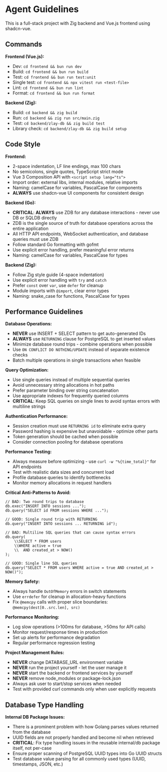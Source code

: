 # Agent Guidelines

This is a full-stack project with Zig backend and Vue.js frontend using shadcn-vue.

## Commands

**Frontend (Vue.js):**
- Dev: `cd frontend && bun run dev`
- Build: `cd frontend && bun run build`
- Test: `cd frontend && bun run test:unit`
- Single test: `cd frontend && npx vitest run <test-file>`
- Lint: `cd frontend && bun run lint`
- Format: `cd frontend && bun run format`

**Backend (Zig):**
- Build: `cd backend && zig build`
- Run: `cd backend && zig run src/main.zig`
- Test: `cd backend/zlay-db && zig build test`
- Library check: `cd backend/zlay-db && zig build setup`

## Code Style

**Frontend:**
- 2-space indentation, LF line endings, max 100 chars
- No semicolons, single quotes, TypeScript strict mode
- Vue 3 Composition API with `<script setup lang="ts">`
- Import order: external libs, internal modules, relative imports
- Naming: camelCase for variables, PascalCase for components
- **ALWAYS** use shadcn-vue UI components for consistent design

**Backend (Go):**
- **CRITICAL**: **ALWAYS** use ZDB for any database interactions - never use DB or SQLDB directly
- ZDB is the single source of truth for database operations across the entire application
- All HTTP API endpoints, WebSocket authentication, and database queries must use ZDB
- Follow standard Go formatting with gofmt
- Use explicit error handling, prefer meaningful error returns
- Naming: camelCase for variables, PascalCase for types

**Backend (Zig):**
- Follow Zig style guide (4-space indentation)
- Use explicit error handling with `try` and `catch`
- Prefer `const` over `var`, use `defer` for cleanup
- Module imports with `@import`, clear error types
- Naming: snake_case for functions, PascalCase for types

## Performance Guidelines

**Database Operations:**
- **NEVER** use INSERT + SELECT pattern to get auto-generated IDs
- **ALWAYS** use `RETURNING` clause for PostgreSQL to get inserted values
- Minimize database round trips - combine operations when possible
- Use `ON CONFLICT DO NOTHING/UPDATE` instead of separate existence checks
- Batch multiple operations in single transactions when feasible

**Query Optimization:**
- Use single queries instead of multiple sequential queries
- Avoid unnecessary string allocations in hot paths
- Prefer parameter binding over string concatenation
- Use appropriate indexes for frequently queried columns
- **CRITICAL**: Keep SQL queries on single lines to avoid syntax errors with multiline strings

**Authentication Performance:**
- Session creation must use `RETURNING id` to eliminate extra query
- Password hashing is expensive but unavoidable - optimize other parts
- Token generation should be cached when possible
- Consider connection pooling for database operations

**Performance Testing:**
- Always measure before optimizing - use `curl -w "%{time_total}"` for API endpoints
- Test with realistic data sizes and concurrent load
- Profile database queries to identify bottlenecks
- Monitor memory allocations in request handlers

**Critical Anti-Patterns to Avoid:**
```zig
// BAD: Two round trips to database
db.exec("INSERT INTO sessions ...");
db.query("SELECT id FROM sessions WHERE ...");

// GOOD: Single round trip with RETURNING
db.query("INSERT INTO sessions ... RETURNING id");

// BAD: Multiline SQL queries that can cause syntax errors
db.query(
    \\SELECT * FROM users
    \\WHERE active = true
    \\  AND created_at > NOW()
);

// GOOD: Single line SQL queries
db.query("SELECT * FROM users WHERE active = true AND created_at > NOW()");
```

**Memory Safety:**
- Always handle `OutOfMemory` errors in switch statements
- Use `errdefer` for cleanup in allocation-heavy functions
- Fix `@memcpy` calls with proper slice boundaries: `@memcpy(dest[0..src.len], src)`

**Performance Monitoring:**
- Log slow operations (>100ms for database, >50ms for API calls)
- Monitor request/response times in production
- Set up alerts for performance degradation
- Regular performance regression testing

**Project Management Rules:**
- **NEVER** change DATABASE_URL environment variable
- **NEVER** run the project yourself - let the user manage it
- **NEVER** start the backend or frontend services by yourself
- **NEVER** remove node_modules or package-lock.json
- Always ask user to start/stop services when needed
- Test with provided curl commands only when user explicitly requests

## Database Type Handling

**Internal DB Package Issues:**
- There is a prominent problem with how Golang parses values returned from the database
- UUID fields are not properly handled and become nil when retrieved
- **CRITICAL**: Fix type handling issues in the reusable internal/db package itself, not per-case
- Ensure proper scanning of PostgreSQL UUID types into Go UUID structs
- Test database value parsing for all commonly used types (UUID, timestamps, JSON, etc.)